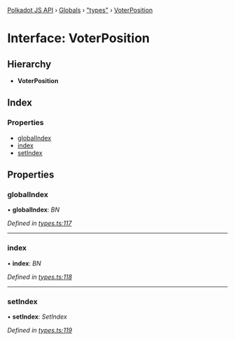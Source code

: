 [Polkadot JS API](../README.md) › [Globals](../globals.md) › ["types"](../modules/_types_.md) › [VoterPosition](_types_.voterposition.md)

# Interface: VoterPosition

## Hierarchy

* **VoterPosition**

## Index

### Properties

* [globalIndex](_types_.voterposition.md#globalindex)
* [index](_types_.voterposition.md#index)
* [setIndex](_types_.voterposition.md#setindex)

## Properties

###  globalIndex

• **globalIndex**: *BN*

*Defined in [types.ts:117](https://github.com/polkadot-js/api/blob/7143f5e643/packages/api-derive/src/types.ts#L117)*

___

###  index

• **index**: *BN*

*Defined in [types.ts:118](https://github.com/polkadot-js/api/blob/7143f5e643/packages/api-derive/src/types.ts#L118)*

___

###  setIndex

• **setIndex**: *SetIndex*

*Defined in [types.ts:119](https://github.com/polkadot-js/api/blob/7143f5e643/packages/api-derive/src/types.ts#L119)*

